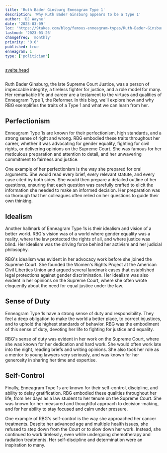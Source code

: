 ```yaml
---
title: 'Ruth Bader Ginsburg Enneagram Type 1'
description: 'Why Ruth Bader Ginsburg appears to be a type 1'
author: 'DJ Wayne'
date: '2023-03-09'
loc: 'https://9takes.com/blog/famous-enneagram-types/Ruth-Bader-Ginsburg'
lastmod: '2023-03-26'
changefreq: 'monthly'
priority: '0.6'
published: true
enneagram: 1
type: ['politician']
---
```


<svelte:head>

  <meta property="og:image" content="https://9takes.com/types/1s/Ruth-Bader-Ginsburg.webp" />
  <link rel="canonical" href="https://9takes.com/blog/famous-enneagram-types/Ruth-Bader-Ginsburg">
</svelte:head>
<script>
	import  PopCard  from "../../lib/components/atoms/PopCard.svelte";
</script>
<div
	style="display: flex;
    justify-content: center;
	"
>
	<PopCard
		image={`/types/1s/${'Ruth-Bader-Ginsburg'}.webp`}
		showIcon={false}
		text="Ruth Bader Ginsburg"
		subtext=""
	/>
</div>

Ruth Bader Ginsburg, the late Supreme Court Justice, was a person of impeccable integrity, a tireless fighter for justice, and a role model for many. Her remarkable life and career are a testament to the virtues and qualities of Enneagram Type 1, the Reformer. In this blog, we'll explore how and why RBG exemplifies the traits of a Type 1 and what we can learn from her.

## Perfectionism

Enneagram Type 1s are known for their perfectionism, high standards, and a strong sense of right and wrong. RBG embodied these traits throughout her career, whether it was advocating for gender equality, fighting for civil rights, or delivering opinions on the Supreme Court. She was famous for her meticulous preparation and attention to detail, and her unwavering commitment to fairness and justice.

One example of her perfectionism is the way she prepared for oral arguments. She would read every brief, every relevant statute, and every case cited by both sides. She would then prepare a detailed outline of her questions, ensuring that each question was carefully crafted to elicit the information she needed to make an informed decision. Her preparation was so thorough that her colleagues often relied on her questions to guide their own thinking.

## Idealism

Another hallmark of Enneagram Type 1s is their idealism and vision of a better world. RBG's vision was of a world where gender equality was a reality, where the law protected the rights of all, and where justice was blind. Her idealism was the driving force behind her activism and her judicial philosophy.

RBG's idealism was evident in her advocacy work before she joined the Supreme Court. She founded the Women's Rights Project at the American Civil Liberties Union and argued several landmark cases that established legal protections against gender discrimination. Her idealism was also evident in her opinions on the Supreme Court, where she often wrote eloquently about the need for equal justice under the law.

## Sense of Duty

Enneagram Type 1s have a strong sense of duty and responsibility. They feel a deep obligation to make the world a better place, to correct injustices, and to uphold the highest standards of behavior. RBG was the embodiment of this sense of duty, devoting her life to fighting for justice and equality.

RBG's sense of duty was evident in her work on the Supreme Court, where she was known for her dedication and hard work. She would often work late into the night, reading briefs and writing opinions. She also took her role as a mentor to young lawyers very seriously, and was known for her generosity in sharing her time and expertise.

## Self-Control

Finally, Enneagram Type 1s are known for their self-control, discipline, and ability to delay gratification. RBG embodied these qualities throughout her life, from her days as a law student to her tenure on the Supreme Court. She was known for her measured and thoughtful approach to decision-making, and for her ability to stay focused and calm under pressure.

One example of RBG's self-control is the way she approached her cancer treatments. Despite her advanced age and multiple health issues, she refused to step down from the Court or to slow down her work. Instead, she continued to work tirelessly, even while undergoing chemotherapy and radiation treatments. Her self-discipline and determination were an inspiration to many.
